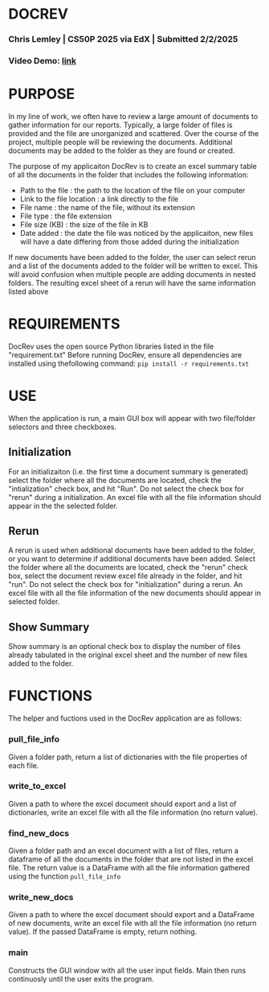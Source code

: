 # DOCREV
### Chris Lemley | CS50P 2025 via EdX | Submitted 2/2/2025
### Video Demo: [link](https://youtu.be/dUhw1ZQ6A7I)

# PURPOSE
In my line of work, we often have to review a large amount of documents to gather information
for our reports. Typically, a large folder of files is provided and the file are unorganized
and scattered. Over the course of the project, multiple people will be reviewing the documents.
Additional documents may be added to the folder as they are found or created.

The purpose of my applicaiton DocRev is to create an excel summary table of all the documents in the folder that includes the following information:
- Path to the file : the path to the location of the file on your computer
- Link to the file location : a link directly to the file
- File name : the name of the file, without its extension
- File type : the file extension
- File size (KB) : the size of the file in KB
- Date added : the date the file was noticed by the applicaiton, new files will have a date
differing from those added during the initialization

If new documents have been added to the folder, the user can select rerun and a list of the
documents added to the folder will be written to excel. This will avoid confusion when 
multiple people are adding documents in nested folders. The resulting excel sheet of a rerun
will have the same information listed above

# REQUIREMENTS
DocRev uses the open source Python libraries listed in the file "requirement.txt" 
Before running DocRev, ensure all dependencies are installed using thefollowing command: 
`pip install -r requirements.txt`

# USE
When the application is run, a main GUI box will appear with two file/folder selectors and three
checkboxes. 

## Initialization
For an initializaiton (i.e. the first time a document summary is generated) select the
folder where all the documents are located, check the "intialization" check box, and hit "Run".
Do not select the check box for "rerun" during a initialization. An excel file with all the file
information should appear in the the selected folder.

## Rerun
A rerun is used when additional documents have been added to the folder, or you want to determine
if additional documents have been added. Select the folder where all the documents are located,
check the "rerun" check box, select the document review excel file already in the folder, and 
hit "run". Do not select the check box for "initialization" during a rerun. An excel file with
all the file information of the new documents should appear in selected folder.

## Show Summary
Show summary is an optional check box to display the number of files already tabulated in the 
original excel sheet and the number of new files added to the folder.

# FUNCTIONS
The helper and fuctions used in the DocRev application are as follows:

### pull_file_info
Given a folder path, return a list of dictionaries with the file properties of each file.

### write_to_excel
Given a path to where the excel document should export and a list of dictionaries, write an
excel file with all the file information (no return value).

### find_new_docs
Given a folder path and an excel document with a list of files, return a dataframe of all
the documents in the folder that are not listed in the excel file. The return value is a
DataFrame with all the file information gathered using the function `pull_file_info`

### write_new_docs
Given a path to where the excel document should export and a DataFrame of new documents, write an
excel file with all the file information (no return value). If the passed DataFrame is empty, return nothing.

### main
Constructs the GUI window with all the user input fields. Main then runs continuosly until the
user exits the program.
